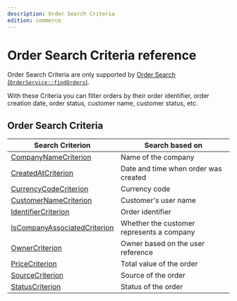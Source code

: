 ```yaml
---
description: Order Search Criteria
edition: commerce
---
```


# Order Search Criteria reference

Order Search Criteria are only supported by [Order Search (`OrderService::findOrders`)](order_management_api.md#get-multiple-orders).

With these Criteria you can filter orders by their order identifier, order creation date, order status, customer name, customer status, etc.

## Order Search Criteria

|Search Criterion|Search based on|
|-----|-----|
|[CompanyNameCriterion](order_company_name_criterion.md)|Name of the company|
|[CreatedAtCriterion](order_created_criterion.md)|Date and time when order was created|
|[CurrencyCodeCriterion](order_currency_code_criterion.md)|Currency code|
|[CustomerNameCriterion](order_customer_name_criterion.md)|Customer's user name|
|[IdentifierCriterion](order_identifier_criterion.md)|Order identifier|
|[IsCompanyAssociatedCriterion](order_company_associated_criterion.md)|Whether the customer represents a company|
|[OwnerCriterion](order_owner_criterion.md)|Owner based on the user reference|
|[PriceCriterion](order_price_criterion.md)|Total value of the order|
|[SourceCriterion](order_source_criterion.md)|Source of the order|
|[StatusCriterion](order_status_criterion.md)|Status of the order|
